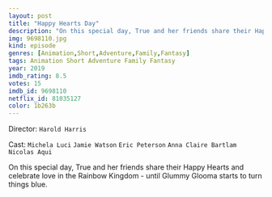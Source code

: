 ```yaml
---
layout: post
title: "Happy Hearts Day"
description: "On this special day, True and her friends share their Happy Hearts and celebrate love in the Rainbow Kingdom - until Glummy Glooma starts to turn things blue..."
img: 9698110.jpg
kind: episode
genres: [Animation,Short,Adventure,Family,Fantasy]
tags: Animation Short Adventure Family Fantasy 
year: 2019
imdb_rating: 8.5
votes: 15
imdb_id: 9698110
netflix_id: 81035127
color: 1b263b
---
```

Director: `Harold Harris`  

Cast: `Michela Luci` `Jamie Watson` `Eric Peterson` `Anna Claire Bartlam` `Nicolas Aqui` 

On this special day, True and her friends share their Happy Hearts and celebrate love in the Rainbow Kingdom - until Glummy Glooma starts to turn things blue.
